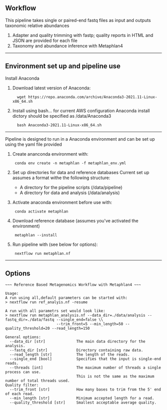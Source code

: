 ## Workflow 

This pipeline takes single or paired-end fastq files as input and outputs taxonomic relative abundances


1. Adapter and quality trimming with fastp; quality reports in HTML and JSON are provided for each file
2. Taxonomy and abundance inference with Metaphlan4

---
 
## Environment set up and pipeline use

Install Anaconda

1. Download latest version of Anaconda: 
         
         wget https://repo.anaconda.com/archive/Anaconda3-2021.11-Linux-x86_64.sh
         
2. Install using bash... for current AWS configuration Anaconda install dictory should be specified as /data/Anaconda3

         bash Anaconda3-2021.11-Linux-x86_64.sh

---
Pipeline is designed to run in a Anaconda environment and can be set up using the yaml file provided

1. Create ananconda environment with: 

        conda env create -n metaphlan -f metaphlan_env.yml
       
2. Set up directories for data and reference databases 
    Current set up assumes a format withe the following structure:   
    * A directory for the pipeline scripts (/data/pipeline)  
    * A directory for data and analysis (/data/analysis)  
     
     
3. Activate anaconda environment before use with:  

        conda activate metaphlan 

4. Download reference database (assumes you've activated the environment)
    		
		metaphlan --install         
        
5. Run pipeline with (see below for options):   

        nextflow run metaphlan.nf
  
---

## Options

    ~~~ Reference Based Metagenomics Workflow with Metaphlan4 ~~~

    Usage:
    A run using all,default parameters can be started with:
    > nextflow run ref_analyis.nf -resume

    A run with all parametrs set would look like:
    > nextflow run metaphlan_analysis.nf --data_dir=./data/analysis --fastq_dir=./data/fastq --single_end=false \\
                           --trim_front=5 --min_length=50 --quality_threshold=20 --read_length=150

    General options:
      --data_dir [str]              The main data directory for the analysis.
      --fastq_dir [str]             Directory containing raw data.
      --read_length [str]           The length of the reads.
      --single_end [bool]           Specifies that the input is single-end reads.
      --threads [int]               The maximum number of threads a single process can use.
                                    This is not the same as the maximum number of total threads used.
    Quality filter:
      --trim_front [str]            How many bases to trim from the 5' end of each read.
      --min_length [str]            Minimum accepted length for a read.
      --quality_threshold [str]     Smallest acceptable average quality.

